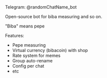 Telegram: @randomChatName_bot

Open-source bot for biba measuring and so on.

"Biba" means pepe

Features:
 - Pepe measuring
 - Virtual currency (bibacoin) with shop
 - Rate system for memes
 - Group auto-rename
 - Config per chat
 - etc
